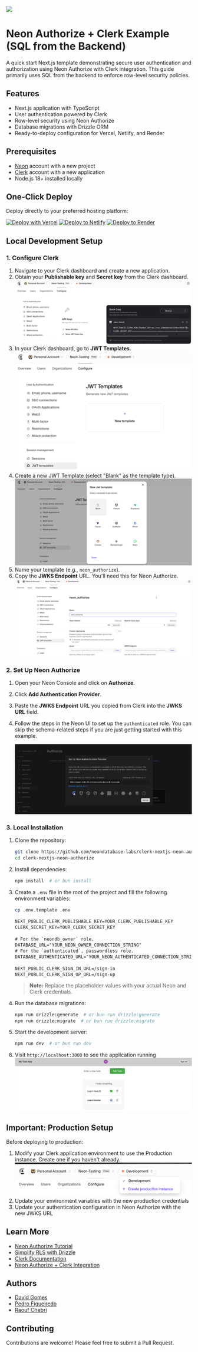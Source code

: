 <img width="250px" src="https://neon.tech/brand/neon-logo-dark-color.svg" />

# Neon Authorize + Clerk Example (SQL from the Backend)

A quick start Next.js template demonstrating secure user authentication and authorization using Neon Authorize with Clerk integration. This guide primarily uses SQL from the backend to enforce row-level security policies.

## Features

- Next.js application with TypeScript
- User authentication powered by Clerk
- Row-level security using Neon Authorize
- Database migrations with Drizzle ORM
- Ready-to-deploy configuration for Vercel, Netlify, and Render

## Prerequisites

- [Neon](https://neon.tech) account with a new project
- [Clerk](https://clerk.com) account with a new application
- Node.js 18+ installed locally

## One-Click Deploy

Deploy directly to your preferred hosting platform:

[![Deploy with Vercel](https://vercel.com/button)](https://vercel.com/new/clone?repository-url=https://github.com/neondatabase-labs/clerk-nextjs-neon-authorize&env=NEXT_PUBLIC_CLERK_PUBLISHABLE_KEY,CLERK_SECRET_KEY,DATABASE_URL,DATABASE_AUTHENTICATED_URL,NEXT_PUBLIC_CLERK_SIGN_IN_URL,NEXT_PUBLIC_CLERK_SIGN_UP_URL&project-name=clerk-neon-authorize&repository-name=clerk-neon-authorize)
[![Deploy to Netlify](https://www.netlify.com/img/deploy/button.svg)](https://app.netlify.com/start/deploy?repository=https://github.com/neondatabase-labs/clerk-nextjs-neon-authorize)
[![Deploy to Render](https://render.com/images/deploy-to-render-button.svg)](https://render.com/deploy?repo=https://github.com/neondatabase-labs/clerk-nextjs-neon-authorize)

## Local Development Setup

### 1. Configure Clerk

1. Navigate to your Clerk dashboard and create a new application.
2. Obtain your **Publishable key** and **Secret key** from the Clerk dashboard.
    ![Clerk API Keys](/images/clerk-api-keys.png)
3. In your Clerk dashboard, go to **JWT Templates**.
    ![Clerk JWT Templates](/images/clerk-jwt-templates.png)
4. Create a new JWT Template (select "Blank" as the template type).
    ![Clerk JWT New Template Select](/images/clerk-jwt-new-template-select.png)
5. Name your template (e.g., `neon_authorize`).
6. Copy the **JWKS Endpoint** URL. You'll need this for Neon Authorize.
    ![Clerk JWT New Template created](/images/clerk-jwt-new-template-created.png)

### 2. Set Up Neon Authorize

1. Open your Neon Console and click on **Authorize**.
2. Click **Add Authentication Provider**.
3. Paste the **JWKS Endpoint** URL you copied from Clerk into the **JWKS URL** field.
4. Follow the steps in the Neon UI to set up the `authenticated` role. You can skip the schema-related steps if you are just getting started with this example.

    ![Neon Authorize Add Auth Provider](/images/neon-authorize-add-auth-provider.png)

### 3. Local Installation

1. Clone the repository:

    ```bash
    git clone https://github.com/neondatabase-labs/clerk-nextjs-neon-authorize
    cd clerk-nextjs-neon-authorize
    ```

2. Install dependencies:

    ```bash
    npm install  # or bun install
    ```

3. Create a `.env` file in the root of the project and fill the following environment variables:

    ```bash
    cp .env.template .env
    ```

    ```env
    NEXT_PUBLIC_CLERK_PUBLISHABLE_KEY=YOUR_CLERK_PUBLISHABLE_KEY
    CLERK_SECRET_KEY=YOUR_CLERK_SECRET_KEY

    # For the `neondb_owner` role.
    DATABASE_URL="YOUR_NEON_OWNER_CONNECTION_STRING"
    # For the `authenticated`, passwordless role.
    DATABASE_AUTHENTICATED_URL="YOUR_NEON_AUTHENTICATED_CONNECTION_STRING"

    NEXT_PUBLIC_CLERK_SIGN_IN_URL=/sign-in
    NEXT_PUBLIC_CLERK_SIGN_UP_URL=/sign-up
    ```

    > **Note:** Replace the placeholder values with your actual Neon and Clerk credentials.

4. Run the database migrations:

    ```bash
    npm run drizzle:generate  # or bun run drizzle:generate
    npm run drizzle:migrate  # or bun run drizzle:migrate
    ```

5. Start the development server:

    ```bash
    npm run dev  # or bun run dev
    ```

6. Visit `http://localhost:3000` to see the application running
    ![Clerk Next.js example app](/images/clerk-nextjs-example-app.png)

## Important: Production Setup

Before deploying to production:

1. Modify your Clerk application environment to use the Production instance. Create one if you haven't already.
    ![Clerk Production Environment](/images/clerk-production-environment.png)
2. Update your environment variables with the new production credentials
3. Update your authentication configuration in Neon Authorize with the new JWKS URL


## Learn More

- [Neon Authorize Tutorial](https://neon.tech/docs/guides/neon-authorize-tutorial)
- [Simplify RLS with Drizzle](https://neon.tech/docs/guides/neon-authorize-drizzle)
- [Clerk Documentation](https://clerk.com/docs)
- [Neon Authorize + Clerk Integration](https://neon.tech/docs/guides/neon-authorize-clerk)

## Authors

- [David Gomes](https://github.com/davidgomes)
- [Pedro Figueiredo](https://github.com/pffigueiredo)
- [Raouf Chebri](https://github.com/raoufchebri)

## Contributing

Contributions are welcome! Please feel free to submit a Pull Request.